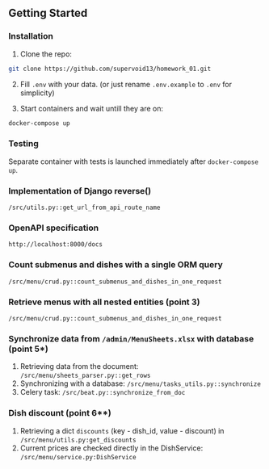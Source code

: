 ## Getting Started

### Installation

1. Clone the repo:
  ```sh
  git clone https://github.com/supervoid13/homework_01.git
  ```
2. Fill `.env` with your data. (or just rename `.env.example` to `.env` for simplicity)

3. Start containers and wait untill they are on:
  ```sh
  docker-compose up
  ```

### Testing
 Separate container with tests is launched immediately after `docker-compose up`.

### Implementation of Django reverse()
`/src/utils.py::get_url_from_api_route_name`

### OpenAPI specification
`http://localhost:8000/docs`

### Count submenus and dishes with a single ORM query
`/src/menu/crud.py::count_submenus_and_dishes_in_one_request`

### Retrieve menus with all nested entities (point 3)
`/src/menu/crud.py::count_submenus_and_dishes_in_one_request`

### Synchronize data from `/admin/MenuSheets.xlsx` with database (point 5*)
1. Retrieving data from the document: `/src/menu/sheets_parser.py::get_rows`
2. Synchronizing with a database: `/src/menu/tasks_utils.py::synchronize`
3. Celery task: `/src/beat.py::synchronize_from_doc`

### Dish discount (point 6**)
1. Retrieving a dict `discounts` (key - dish_id, value - discount) in `/src/menu/utils.py:get_discounts`
2. Current prices are checked directly in the DishService: `/src/menu/service.py:DishService`
